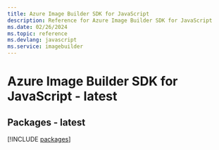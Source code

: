 ```yaml
---
title: Azure Image Builder SDK for JavaScript
description: Reference for Azure Image Builder SDK for JavaScript
ms.date: 02/26/2024
ms.topic: reference
ms.devlang: javascript
ms.service: imagebuilder
---
```

# Azure Image Builder SDK for JavaScript - latest
## Packages - latest
[!INCLUDE [packages](image-builder-index.md)]